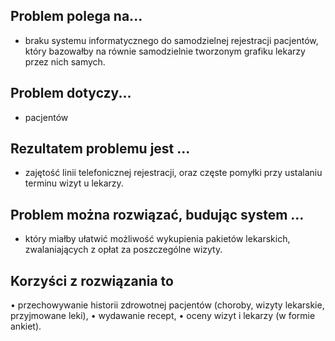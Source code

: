 ## Problem polega na...
- braku systemu informatycznego do samodzielnej rejestracji pacjentów, który bazowałby na równie
samodzielnie tworzonym grafiku lekarzy przez nich samych.

## Problem dotyczy...
- pacjentów

## Rezultatem problemu jest ...
- zajętość linii telefonicznej rejestracji, oraz częste
pomyłki przy ustalaniu terminu wizyt u lekarzy.

## Problem można rozwiązać, budując system …
- który miałby ułatwić możliwość wykupienia pakietów lekarskich, zwalaniających z opłat za
poszczególne wizyty.

## Korzyści z rozwiązania to 
• przechowywanie historii zdrowotnej pacjentów (choroby, wizyty lekarskie, przyjmowane leki),
• wydawanie recept,
• oceny wizyt i lekarzy (w formie ankiet).
